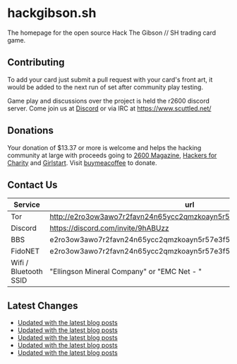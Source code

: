 # hackgibson.sh
The homepage for the open source Hack The Gibson // SH trading card game.


## Contributing

To add your card just submit a pull request with your card's front art, it would be added to the next run of set after community play testing.

Game play and discussions over the project is held the r2600 discord server. Come join us at [Discord](https://discord.com/invite/9hABUzz) or via IRC at https://www.scuttled.net/


## Donations

Your donation of $13.37 or more is welcome and helps the hacking community at large with proceeds going to [2600 Magazine](https://2600.com/), [Hackers for Charity](https://hackersforcharity.org) and [Girlstart](https://girlstart.org).  Visit [buymeacoffee](https://www.buymeacoffee.com/hackgibson.sh) to donate.


## Contact Us

Service | url
-|-
Tor | http://e2ro3ow3awo7r2favn24n65ycc2qmzkoayn5r57e3f56nvjwdcgg32ad.onion
Discord | https://discord.com/invite/9hABUzz
BBS | e2ro3ow3awo7r2favn24n65ycc2qmzkoayn5r57e3f56nvjwdcgg32ad.onion:23
FidoNET | e2ro3ow3awo7r2favn24n65ycc2qmzkoayn5r57e3f56nvjwdcgg32ad.onion:24554
Wifi / Bluetooth SSID | "Ellingson Mineral Company" or "EMC Net - <fidonet address>"

## Latest Changes
<!-- BLOG-POST-LIST:START -->
- [Updated with the latest blog posts](https://github.com/DFW2600/hackgibson.sh/commit/a047e6ff1fe25a14a036eed4bba917166588be57)
- [Updated with the latest blog posts](https://github.com/DFW2600/hackgibson.sh/commit/1d0385657511bde665aadbe0dafef8d6741e6e41)
- [Updated with the latest blog posts](https://github.com/DFW2600/hackgibson.sh/commit/ede4e3b3ef10991a24c3b57a2550f1e24e233c84)
- [Updated with the latest blog posts](https://github.com/DFW2600/hackgibson.sh/commit/050de368ab0f9484295cf5c86730df97325511ef)
- [Updated with the latest blog posts](https://github.com/DFW2600/hackgibson.sh/commit/ebc874e6166869c5a1eacd9fe76d797a23ae93d4)
<!-- BLOG-POST-LIST:END -->

